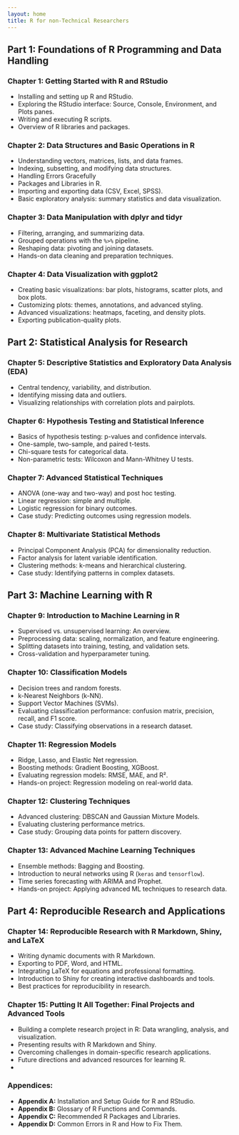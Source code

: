 ```yaml
---
layout: home
title: R for non-Technical Researchers
---
```


## **Part 1: Foundations of R Programming and Data Handling**

### **Chapter 1: Getting Started with R and RStudio**

- Installing and setting up R and RStudio.
- Exploring the RStudio interface: Source, Console, Environment, and Plots panes.
- Writing and executing R scripts.
- Overview of R libraries and packages.

### **Chapter 2: Data Structures and Basic Operations in R**

- Understanding vectors, matrices, lists, and data frames.
- Indexing, subsetting, and modifying data structures.
- Handling Errors Gracefully
- Packages and Libraries in R.
- Importing and exporting data (CSV, Excel, SPSS).
- Basic exploratory analysis: summary statistics and data visualization.

### **Chapter 3: Data Manipulation with dplyr and tidyr**

- Filtering, arranging, and summarizing data.
- Grouped operations with the `%>%` pipeline.
- Reshaping data: pivoting and joining datasets.
- Hands-on data cleaning and preparation techniques.

### **Chapter 4: Data Visualization with ggplot2**  

- Creating basic visualizations: bar plots, histograms, scatter plots, and box plots.
- Customizing plots: themes, annotations, and advanced styling.
- Advanced visualizations: heatmaps, faceting, and density plots.
- Exporting publication-quality plots.

## **Part 2: Statistical Analysis for Research**

### **Chapter 5: Descriptive Statistics and Exploratory Data Analysis (EDA)**

- Central tendency, variability, and distribution.
- Identifying missing data and outliers.
- Visualizing relationships with correlation plots and pairplots.

### **Chapter 6: Hypothesis Testing and Statistical Inference**

- Basics of hypothesis testing: p-values and confidence intervals.
- One-sample, two-sample, and paired t-tests.
- Chi-square tests for categorical data.
- Non-parametric tests: Wilcoxon and Mann-Whitney U tests.

### **Chapter 7: Advanced Statistical Techniques**

- ANOVA (one-way and two-way) and post hoc testing.
- Linear regression: simple and multiple.
- Logistic regression for binary outcomes.
- Case study: Predicting outcomes using regression models.

### **Chapter 8: Multivariate Statistical Methods**

- Principal Component Analysis (PCA) for dimensionality reduction.
- Factor analysis for latent variable identification.
- Clustering methods: k-means and hierarchical clustering.
- Case study: Identifying patterns in complex datasets.

## **Part 3: Machine Learning with R**

### **Chapter 9: Introduction to Machine Learning in R**

- Supervised vs. unsupervised learning: An overview.
- Preprocessing data: scaling, normalization, and feature engineering.
- Splitting datasets into training, testing, and validation sets.
- Cross-validation and hyperparameter tuning.

### **Chapter 10: Classification Models**

- Decision trees and random forests.
- k-Nearest Neighbors (k-NN).
- Support Vector Machines (SVMs).
- Evaluating classification performance: confusion matrix, precision, recall, and F1 score.
- Case study: Classifying observations in a research dataset.

### **Chapter 11: Regression Models**

- Ridge, Lasso, and Elastic Net regression.
- Boosting methods: Gradient Boosting, XGBoost.
- Evaluating regression models: RMSE, MAE, and R².
- Hands-on project: Regression modeling on real-world data.

### **Chapter 12: Clustering Techniques**

- Advanced clustering: DBSCAN and Gaussian Mixture Models.
- Evaluating clustering performance metrics.
- Case study: Grouping data points for pattern discovery.

### **Chapter 13: Advanced Machine Learning Techniques**

- Ensemble methods: Bagging and Boosting.
- Introduction to neural networks using R (`keras` and `tensorflow`).
- Time series forecasting with ARIMA and Prophet.
- Hands-on project: Applying advanced ML techniques to research data.

## **Part 4: Reproducible Research and Applications**

### **Chapter 14: Reproducible Research with R Markdown, Shiny, and LaTeX**

- Writing dynamic documents with R Markdown.
- Exporting to PDF, Word, and HTML.
- Integrating LaTeX for equations and professional formatting.
- Introduction to Shiny for creating interactive dashboards and tools.
- Best practices for reproducibility in research.

### **Chapter 15: Putting It All Together: Final Projects and Advanced Tools**

- Building a complete research project in R: Data wrangling, analysis, and visualization.
- Presenting results with R Markdown and Shiny.
- Overcoming challenges in domain-specific research applications.
- Future directions and advanced resources for learning R.
- 
### **Appendices:**

- **Appendix A:** Installation and Setup Guide for R and RStudio.
- **Appendix B:** Glossary of R Functions and Commands.
- **Appendix C:** Recommended R Packages and Libraries.
- **Appendix D:** Common Errors in R and How to Fix Them.
